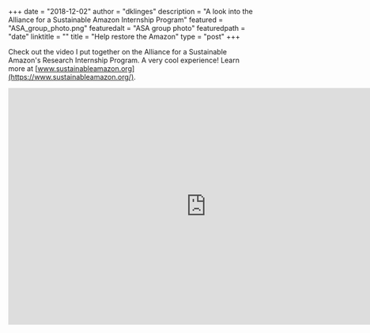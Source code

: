 +++
date = "2018-12-02"
author = "dklinges"
description = "A look into the Alliance for a Sustainable Amazon Internship Program"
featured = "ASA_group_photo.png"
featuredalt = "ASA group photo"
featuredpath = "date"
linktitle = ""
title = "Help restore the Amazon"
type = "post"
+++


Check out the video I put together on the Alliance for a Sustainable Amazon's Research Internship Program. A very cool experience! Learn more at [www.sustainableamazon.org](https://www.sustainableamazon.org/).

<iframe src="https://www.facebook.com/plugins/video.php?href=https%3A%2F%2Fwww.facebook.com%2Fsustainableamazon%2Fvideos%2F545526302636092%2F&show_text=0&width= 800" width="800" height="480" style="border:none;overflow:hidden" scrolling="no" frameborder="0" allowTransparency="true" allowFullScreen="true"></iframe>

